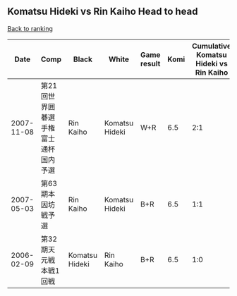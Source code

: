 ## Komatsu Hideki vs Rin Kaiho Head to head

[Back to ranking](../../index.md)




| **Date** | **Comp** | **Black** | **White** | **Game result** | **Komi** | **Cumulative Komatsu Hideki vs Rin Kaiho** | **Komatsu Hideki streak** | **Rin Kaiho streak** | 
| --- | --- | --- | --- | --- | --- | --- | --- | --- |
| 2007-11-08 | 第21回世界囲碁選手権富士通杯国内予選 | Rin Kaiho | Komatsu Hideki | W+R | 6.5 | 2:1 | 1 | 0 | 
| 2007-05-03 | 第63期本因坊戦予選 | Rin Kaiho | Komatsu Hideki | B+R | 6.5 | 1:1 | 0 | 1 | 
| 2006-02-09 | 第32期天元戦本戦1回戦 | Komatsu Hideki | Rin Kaiho | B+R | 6.5 | 1:0 | 1 | 0 |




